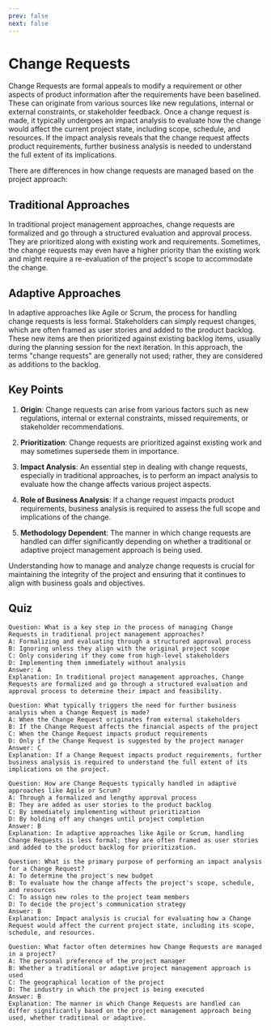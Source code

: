 ```yaml
---
prev: false
next: false
---
```


# Change Requests

Change Requests are formal appeals to modify a requirement or other aspects of product information after the requirements have been baselined. These can originate from various sources like new regulations, internal or external constraints, or stakeholder feedback. Once a change request is made, it typically undergoes an impact analysis to evaluate how the change would affect the current project state, including scope, schedule, and resources. If the impact analysis reveals that the change request affects product requirements, further business analysis is needed to understand the full extent of its implications.

There are differences in how change requests are managed based on the project approach:

## Traditional Approaches

In traditional project management approaches, change requests are formalized and go through a structured evaluation and approval process. They are prioritized along with existing work and requirements. Sometimes, the change requests may even have a higher priority than the existing work and might require a re-evaluation of the project's scope to accommodate the change.

## Adaptive Approaches

In adaptive approaches like Agile or Scrum, the process for handling change requests is less formal. Stakeholders can simply request changes, which are often framed as user stories and added to the product backlog. These new items are then prioritized against existing backlog items, usually during the planning session for the next iteration. In this approach, the terms "change requests" are generally not used; rather, they are considered as additions to the backlog.

## Key Points

1. **Origin**: Change requests can arise from various factors such as new regulations, internal or external constraints, missed requirements, or stakeholder recommendations.

2. **Prioritization**: Change requests are prioritized against existing work and may sometimes supersede them in importance.

3. **Impact Analysis**: An essential step in dealing with change requests, especially in traditional approaches, is to perform an impact analysis to evaluate how the change affects various project aspects.

4. **Role of Business Analysis**: If a change request impacts product requirements, business analysis is required to assess the full scope and implications of the change.

5. **Methodology Dependent**: The manner in which change requests are handled can differ significantly depending on whether a traditional or adaptive project management approach is being used.

Understanding how to manage and analyze change requests is crucial for maintaining the integrity of the project and ensuring that it continues to align with business goals and objectives.

## Quiz

```quiz
Question: What is a key step in the process of managing Change Requests in traditional project management approaches?
A: Formalizing and evaluating through a structured approval process
B: Ignoring unless they align with the original project scope
C: Only considering if they come from high-level stakeholders
D: Implementing them immediately without analysis
Answer: A
Explanation: In traditional project management approaches, Change Requests are formalized and go through a structured evaluation and approval process to determine their impact and feasibility.

Question: What typically triggers the need for further business analysis when a Change Request is made?
A: When the Change Request originates from external stakeholders
B: If the Change Request affects the financial aspects of the project
C: When the Change Request impacts product requirements
D: Only if the Change Request is suggested by the project manager
Answer: C
Explanation: If a Change Request impacts product requirements, further business analysis is required to understand the full extent of its implications on the project.

Question: How are Change Requests typically handled in adaptive approaches like Agile or Scrum?
A: Through a formalized and lengthy approval process
B: They are added as user stories to the product backlog
C: By immediately implementing without prioritization
D: By holding off any changes until project completion
Answer: B
Explanation: In adaptive approaches like Agile or Scrum, handling Change Requests is less formal; they are often framed as user stories and added to the product backlog for prioritization.

Question: What is the primary purpose of performing an impact analysis for a Change Request?
A: To determine the project's new budget
B: To evaluate how the change affects the project's scope, schedule, and resources
C: To assign new roles to the project team members
D: To decide the project's communication strategy
Answer: B
Explanation: Impact analysis is crucial for evaluating how a Change Request would affect the current project state, including its scope, schedule, and resources.

Question: What factor often determines how Change Requests are managed in a project?
A: The personal preference of the project manager
B: Whether a traditional or adaptive project management approach is used
C: The geographical location of the project
D: The industry in which the project is being executed
Answer: B
Explanation: The manner in which Change Requests are handled can differ significantly based on the project management approach being used, whether traditional or adaptive.
```
